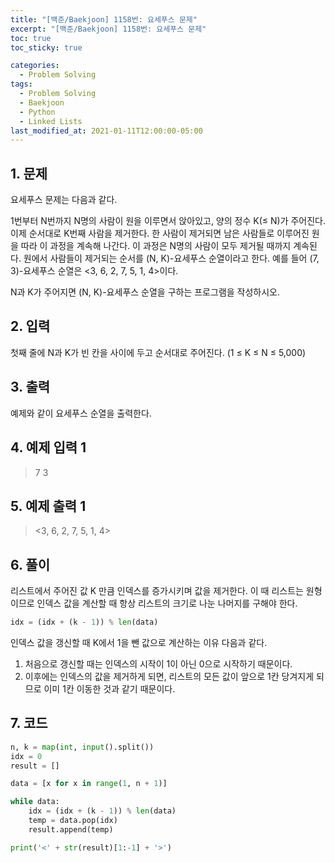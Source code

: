 ```yaml
---
title: "[백준/Baekjoon] 1158번: 요세푸스 문제"
excerpt: "[백준/Baekjoon] 1158번: 요세푸스 문제"
toc: true
toc_sticky: true

categories:
  - Problem Solving
tags:
  - Problem Solving
  - Baekjoon
  - Python
  - Linked Lists
last_modified_at: 2021-01-11T12:00:00-05:00
---
```


## 1. 문제

요세푸스 문제는 다음과 같다.

1번부터 N번까지 N명의 사람이 원을 이루면서 앉아있고, 양의 정수 K(≤ N)가 주어진다. 이제 순서대로 K번째 사람을 제거한다. 한 사람이 제거되면 남은 사람들로 이루어진 원을 따라 이 과정을 계속해 나간다. 이 과정은 N명의 사람이 모두 제거될 때까지 계속된다. 원에서 사람들이 제거되는 순서를 (N, K)-요세푸스 순열이라고 한다. 예를 들어 (7, 3)-요세푸스 순열은 <3, 6, 2, 7, 5, 1, 4>이다.

N과 K가 주어지면 (N, K)-요세푸스 순열을 구하는 프로그램을 작성하시오.

## 2. 입력

첫째 줄에 N과 K가 빈 칸을 사이에 두고 순서대로 주어진다. (1 ≤ K ≤ N ≤ 5,000)

## 3. 출력

예제와 같이 요세푸스 순열을 출력한다.

## 4. 예제 입력 1

> 7 3

## 5. 예제 출력 1

> <3, 6, 2, 7, 5, 1, 4>

## 6. 풀이

리스트에서 주어진 값 K 만큼 인덱스를 증가시키며 값을 제거한다.
이 때 리스트는 원형이므로 인덱스 값을 계산할 때 항상 리스트의 크기로 나눈 나머지를 구해야 한다.

```python
idx = (idx + (k - 1)) % len(data)
```

인덱스 값을 갱신할 때 K에서 1을 뺀 값으로 계산하는 이유 다음과 같다.

1. 처음으로 갱신할 때는 인덱스의 시작이 1이 아닌 0으로 시작하기 때문이다.
2. 이후에는 인덱스의 값을 제거하게 되면, 리스트의 모든 값이 앞으로 1칸 당겨지게 되므로 이미 1칸 이동한 것과 같기 때문이다.

## 7. 코드

```python
n, k = map(int, input().split())
idx = 0
result = []

data = [x for x in range(1, n + 1)]

while data:
    idx = (idx + (k - 1)) % len(data)
    temp = data.pop(idx)
    result.append(temp)

print('<' + str(result)[1:-1] + '>')

```

